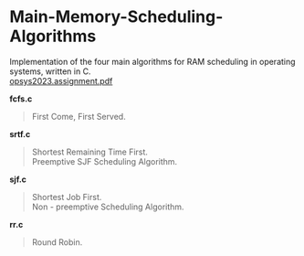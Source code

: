# Main-Memory-Scheduling-Algorithms
Implementation of the four main algorithms for RAM scheduling in operating systems, written in C.\
[opsys2023.assignment.pdf](https://github.com/user-attachments/files/16405884/opsys2023.assignment.pdf)

**fcfs.c**
>First Come, First Served.

**srtf.c**
>Shortest Remaining Time First.\
>Preemptive SJF Scheduling Algorithm.

**sjf.c**
>Shortest Job First.\
>Non - preemptive Scheduling Algorithm.

**rr.c**
>Round Robin.

